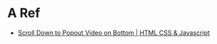 # A Ref

+ [Scroll Down to Popout Video on Bottom | HTML CSS & Javascript](https://www.youtube.com/watch?v=X8tx0cgPWnc&ab_channel=CodingNepal)
